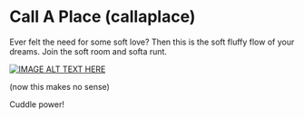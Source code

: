# Call A Place (callaplace)

Ever felt the need for some soft love? Then this is the soft fluffy flow of your dreams. Join the soft room and softa runt.

[![IMAGE ALT TEXT HERE](https://img.youtube.com/vi/Ed0AMoy8bRQ/0.jpg)](https://www.youtube.com/watch?v=Ed0AMoy8bRQ)

(now this makes no sense)

Cuddle power!
